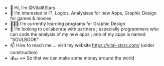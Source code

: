 - 👋 Hi, I’m @Vital8Stars
- 👀 I’m interested in IT, Logics, Analysises for new Apps, Graphic Design for games & movies
- 🧑🏼‍💻 I’m currently learning programs for Graphic Design
- 💞️ I’m looking to collaborate with partners ; especially programmers who can code the analysis of my new apps ; one of my apps is named "SOULBOOK" 
- 📫 How to reach me ... visit my website https://vital-stars.com/ (under construction)
- 💰💶 <-> So that we can make some money around the world

<!---
Vital8Stars/Vital8Stars is a ✨ special ✨ repository because its `README.md` (this file) appears on your GitHub profile.
You can click the Preview link to take a look at your changes.
--->
